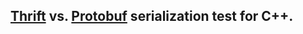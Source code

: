 [Thrift](http://thrift.apache.org/) vs. [Protobuf](https://code.google.com/p/protobuf/) serialization test for C++.
-------------------------------------------------------------------------------------------------------------------